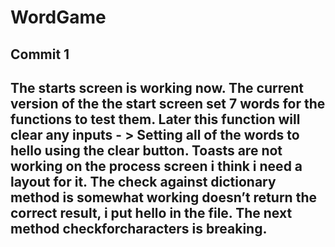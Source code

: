 # WordGame
Commit 1
----------------------------------------------------------
The starts screen is working now.
The current version of the the start screen set 7 words for the functions to test them.
Later this function will clear any inputs - > 
Setting all of the words to hello using the clear button.
Toasts are not working on the process screen i think i need a layout for it.
The check against dictionary method is somewhat working doesn’t return the correct result, i put hello in the file.
The next method  checkforcharacters is breaking.
--------------------------------------------------------
